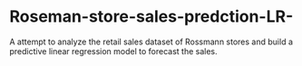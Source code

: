 # Roseman-store-sales-predction-LR-
A attempt to analyze the retail sales dataset of Rossmann stores and build a predictive linear regression model to forecast the sales.
